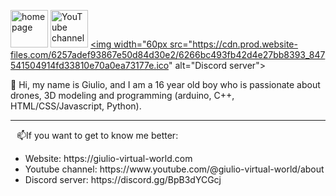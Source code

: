 
<a href="https://giulio-virtual-world.com"><img  width="60px" src="https://giulio-virtual-world.com/Logo.png" alt="homepage"></a>
<a href="https://www.youtube.com/@giulio-virtual-world"><img  width="60px" src="https://www.youtube.com/s/desktop/5ee39131/img/favicon_144x144.png" alt="YouTube channel"></a>
<a href="https://discord.gg/BpB3dYCGcj"><img  width="60px src="https://cdn.prod.website-files.com/6257adef93867e50d84d30e2/6266bc493fb42d4e27bb8393_847541504914fd33810e70a0ea73177e.ico" alt="Discord server"></a>
<p>👋 Hi, my name is Giulio, and I am a 16 year old boy who is passionate about drones, 3D modeling and programming (arduino, C++, HTML/CSS/Javascript, Python).</p>
<hr>
<p style="margin: 0 10px;">📫If you want to get to know me better:</p>
<ul>
  <li>Website: https://giulio-virtual-world.com</li>
  <li>Youtube channel: https://www.youtube.com/@giulio-virtual-world/about</li>
  <li>Discord server: https://discord.gg/BpB3dYCGcj</li>
</ul>







<!---
giuliotessitore/giuliotessitore is a ✨ special ✨ repository because its `README.md` (this file) appears on your GitHub profile.
You can click the Preview link to take a look at the changes.
--->
